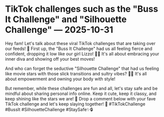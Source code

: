 # TikTok challenges such as the "Buss It Challenge" and "Silhouette Challenge" — 2025-10-31

Hey fam! Let's talk about these viral TikTok challenges that are taking over our feeds! 🚀 First up, the "Buss It Challenge" had us all feeling fierce and confident, dropping it low like our girl Lizzo! 💃🎶 It's all about embracing your inner diva and showing off your best moves!

And who can forget the seductive "Silhouette Challenge" that had us feeling like movie stars with those slick transitions and sultry vibes? 🌟🔥 It's all about empowerment and owning your body with style!

But remember, while these challenges are fun and all, let's stay safe and be mindful about sharing personal info online. Keep it cute, keep it classy, and keep shining like the stars we are! 💫 Drop a comment below with your fave TikTok challenge and let's keep slaying together! 💖 #TikTokChallenge #BussIt #SilhouetteChallenge #StaySafe✨🔒